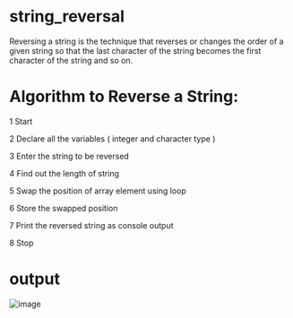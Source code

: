 # string_reversal
Reversing a string is the technique that reverses or changes the order of a given string so that the last character of the string becomes the first character of the string and so on.
# Algorithm to Reverse a String:
1 Start

2 Declare all the variables ( integer and character type )

3 Enter the string to be reversed

4 Find out the length of string

5 Swap the position of array element using loop

6 Store the swapped position

7 Print the reversed string as console output

8 Stop

# output
![image](https://user-images.githubusercontent.com/93450820/234487537-02a83564-3e32-4394-ab85-f1735d778b38.png)
